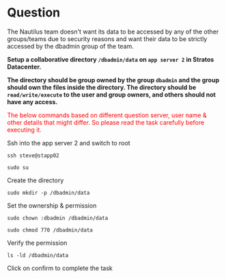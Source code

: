 # Question
The Nautilus team doesn't want its data to be accessed by any of the other groups/teams due to security reasons and want their data to be strictly accessed by the dbadmin group of the team.

**Setup a collaborative directory `/dbadmin/data` on `app server 2` in Stratos Datacenter.**

**The directory should be group owned by the group `dbadmin` and the group should own the files inside the directory. The directory should be `read/write/execute` to the user and group owners, and others should not have any access.**

<span style="color: red;">The below commands based on different question server, user name & other details that might differ. So please read the task carefully before executing it. </span>

Ssh into the app server 2 and switch to root
```
ssh steve@stapp02
```
```
sudo su
```

Create the directory
```
sudo mkdir -p /dbadmin/data
```
Set the ownership & permission
```
sudo chown :dbadmin /dbadmin/data
```
```
sudo chmod 770 /dbadmin/data
```

Verify the permission
```
ls -ld /dbadmin/data
```
Click on confirm to complete the task
